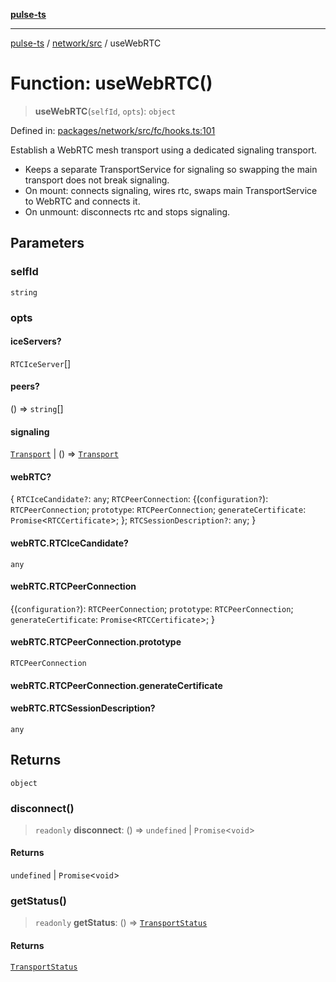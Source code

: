 [**pulse-ts**](../../../README.md)

***

[pulse-ts](../../../README.md) / [network/src](../README.md) / useWebRTC

# Function: useWebRTC()

> **useWebRTC**(`selfId`, `opts`): `object`

Defined in: [packages/network/src/fc/hooks.ts:101](https://github.com/jlehett/pulse-ts/blob/d786433c7cb88fe7c30a7029f46dff58815931cc/packages/network/src/fc/hooks.ts#L101)

Establish a WebRTC mesh transport using a dedicated signaling transport.

- Keeps a separate TransportService for signaling so swapping the main transport does not break signaling.
- On mount: connects signaling, wires rtc, swaps main TransportService to WebRTC and connects it.
- On unmount: disconnects rtc and stops signaling.

## Parameters

### selfId

`string`

### opts

#### iceServers?

`RTCIceServer`[]

#### peers?

() => `string`[]

#### signaling

[`Transport`](../interfaces/Transport.md) \| () => [`Transport`](../interfaces/Transport.md)

#### webRTC?

\{ `RTCIceCandidate?`: `any`; `RTCPeerConnection`: \{(`configuration?`): `RTCPeerConnection`; `prototype`: `RTCPeerConnection`; `generateCertificate`: `Promise`\<`RTCCertificate`\>; \}; `RTCSessionDescription?`: `any`; \}

#### webRTC.RTCIceCandidate?

`any`

#### webRTC.RTCPeerConnection

\{(`configuration?`): `RTCPeerConnection`; `prototype`: `RTCPeerConnection`; `generateCertificate`: `Promise`\<`RTCCertificate`\>; \}

#### webRTC.RTCPeerConnection.prototype

`RTCPeerConnection`

#### webRTC.RTCPeerConnection.generateCertificate

#### webRTC.RTCSessionDescription?

`any`

## Returns

`object`

### disconnect()

> `readonly` **disconnect**: () => `undefined` \| `Promise`\<`void`\>

#### Returns

`undefined` \| `Promise`\<`void`\>

### getStatus()

> `readonly` **getStatus**: () => [`TransportStatus`](../type-aliases/TransportStatus.md)

#### Returns

[`TransportStatus`](../type-aliases/TransportStatus.md)
